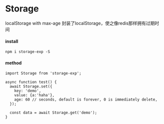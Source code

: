 # Storage
localStorage with max-age  封装了localStorage，使之像redis那样拥有过期时间

#### install
`npm i storage-exp -S`

#### method
```
import Storage from 'storage-exp';

async function test() {
  await Storage.set({
    key: 'demo',
    value: {a:'haha'},
    age: 60 // seconds, default is forever, 0 is immediately delete,
  });
  
  const data = await Storage.get('demo');
}
```
